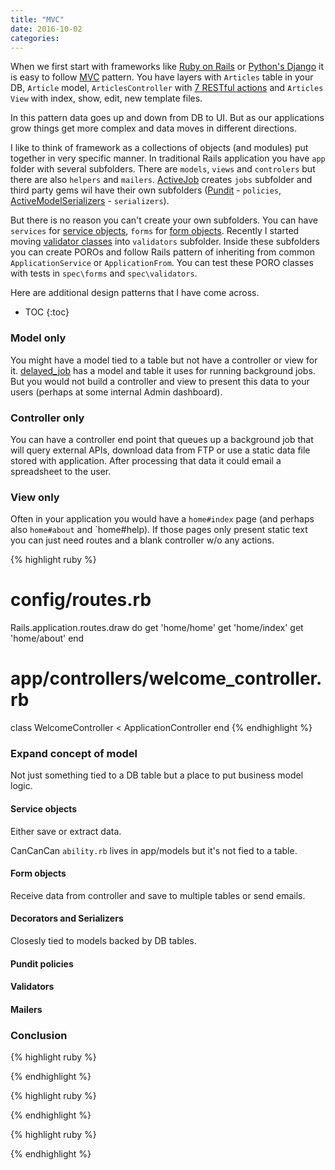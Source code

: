 ```yaml
---
title: "MVC"
date: 2016-10-02
categories:
---
```


When we first start with frameworks like [Ruby on Rails](http://rubyonrails.org/) or [Python's Django](https://www.djangoproject.com/) it is easy to follow [MVC](https://en.wikipedia.org/wiki/Model%E2%80%93view%E2%80%93controller) pattern.  You have layers with `Articles` table in your DB, `Article` model, `ArticlesController` with [7 RESTful actions](http://guides.rubyonrails.org/routing.html#resource-routing-the-rails-default) and `Articles View` with index, show, edit, new template files.  

In this pattern data goes up and down from DB to UI.  But as our applications grow things get more complex and data moves in different directions.  

I like to think of framework as a collections of objects (and modules) put together in very specific manner.  In traditional Rails application you have `app` folder with several subfolders.  There are `models`, `views` and `controlers` but there are also `helpers` and `mailers`.  [ActiveJob](http://edgeguides.rubyonrails.org/active_job_basics.html) creates `jobs` subfolder and third party gems wil have their own subfolders ([Pundit](https://github.com/elabs/pundit) - `policies`, [ActiveModelSerializers](https://github.com/rails-api/active_model_serializers) - `serializers`).  

But there is no reason you can't create your own subfolders.  You can have `services` for [service objects](https://blog.engineyard.com/2014/keeping-your-rails-controllers-dry-with-services), `forms` for [form objects](https://robots.thoughtbot.com/activemodel-form-objects).  Recently I started moving [validator classes](http://guides.rubyonrails.org/active_record_validations.html#custom-validators) into `validators` subfolder.  Inside these subfolders you can create POROs and follow Rails pattern of inheriting from common `ApplicationService` or `ApplicationFrom`.  You can test these PORO classes with tests in `spec\forms` and `spec\validators`.

Here are additional design patterns that I have come across.

* TOC
{:toc}

### Model only

You might have a model tied to a table but not have a controller or view for it.  [delayed_job](https://github.com/collectiveidea/delayed_job) has a model and table it uses for running background jobs.  But you would not build a controller and view to present this data to your users (perhaps at some internal Admin dashboard).  

### Controller only

You can have a controller end point that queues up a background job that will query external APIs, download data from FTP or use a static data file stored with application.  After processing that data it could email a spreadsheet to the user.

### View only

Often in your application you would have a `home#index` page (and perhaps also `home#about` and `home#help).  If those pages only present static text you can just need routes and a blank controller w/o any actions.

{% highlight ruby %}
# config/routes.rb
Rails.application.routes.draw do
  get 'home/home'
  get 'home/index'
  get 'home/about'
end
# app/controllers/welcome_controller.rb
class WelcomeController < ApplicationController
end
{% endhighlight %}




### Expand concept of model

Not just something tied to a DB table but a place to put business model logic.  


#### Service objects

Either save or extract data.  

CanCanCan `ability.rb` lives in app/models but it's not fied to a table.  


#### Form objects

Receive data from controller and save to multiple tables or send emails.  


#### Decorators and Serializers

Closesly tied to models backed by DB tables.  


#### Pundit policies


#### Validators


#### Mailers




### Conclusion





{% highlight ruby %}

{% endhighlight %}



{% highlight ruby %}

{% endhighlight %}



{% highlight ruby %}

{% endhighlight %}
